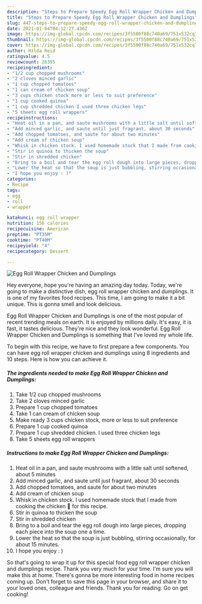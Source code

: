 ```yaml
---
description: "Steps to Prepare Speedy Egg Roll Wrapper Chicken and Dumplings"
title: "Steps to Prepare Speedy Egg Roll Wrapper Chicken and Dumplings"
slug: 447-steps-to-prepare-speedy-egg-roll-wrapper-chicken-and-dumplings
date: 2021-01-04T04:12:27.436Z
image: https://img-global.cpcdn.com/recipes/3f5500f88c740a69/751x532cq70/egg-roll-wrapper-chicken-and-dumplings-recipe-main-photo.jpg
thumbnail: https://img-global.cpcdn.com/recipes/3f5500f88c740a69/751x532cq70/egg-roll-wrapper-chicken-and-dumplings-recipe-main-photo.jpg
cover: https://img-global.cpcdn.com/recipes/3f5500f88c740a69/751x532cq70/egg-roll-wrapper-chicken-and-dumplings-recipe-main-photo.jpg
author: Hilda Reid
ratingvalue: 4.5
reviewcount: 26395
recipeingredient:
- "1/2 cup chopped mushrooms"
- "2 cloves minced garlic"
- "1 cup chopped tomatoes"
- "1 can cream of chicken soup"
- "3 cups chicken stock more or less to suit preference"
- "1 cup cooked quinoa"
- "1 cup shredded chicken I used three chicken legs"
- "5 sheets egg roll wrappers"
recipeinstructions:
- "Heat oil in a pan, and saute mushrooms with a little salt until softened, about 5 minutes"
- "Add minced garlic, and saute until just fragrant, about 30 seconds"
- "Add chopped tomatoes, and saute for about two minutes"
- "Add cream of chicken soup"
- "Whisk in chicken stock. I used homemade stock that I made from cooking the chicken 🐔 for this recipe."
- "Stir in quinoa to thicken the soup"
- "Stir in shredded chicken"
- "Bring to a boil and tear the egg roll dough into large pieces, dropping each piece into the soup one a time."
- "Lower the heat so that the soup is just bubbling, stirring occasionally, for about 15 minutes."
- "I hope you enjoy : )"
categories:
- Recipe
tags:
- egg
- roll
- wrapper

katakunci: egg roll wrapper 
nutrition: 156 calories
recipecuisine: American
preptime: "PT35M"
cooktime: "PT40M"
recipeyield: "4"
recipecategory: Dessert

---
```



![Egg Roll Wrapper Chicken and Dumplings](https://img-global.cpcdn.com/recipes/3f5500f88c740a69/751x532cq70/egg-roll-wrapper-chicken-and-dumplings-recipe-main-photo.jpg)

Hey everyone, hope you're having an amazing day today. Today, we're going to make a distinctive dish, egg roll wrapper chicken and dumplings. It is one of my favorites food recipes. This time, I am going to make it a bit unique. This is gonna smell and look delicious.

Egg Roll Wrapper Chicken and Dumplings is one of the most popular of recent trending meals on earth. It is enjoyed by millions daily. It's easy, it is fast, it tastes delicious. They're nice and they look wonderful. Egg Roll Wrapper Chicken and Dumplings is something that I've loved my whole life.




To begin with this recipe, we have to first prepare a few components. You can have egg roll wrapper chicken and dumplings using 8 ingredients and 10 steps. Here is how you can achieve it.

<!--inarticleads1-->

##### The ingredients needed to make Egg Roll Wrapper Chicken and Dumplings:

1. Take 1/2 cup chopped mushrooms
1. Take 2 cloves minced garlic
1. Prepare 1 cup chopped tomatoes
1. Take 1 can cream of chicken soup
1. Make ready 3 cups chicken stock, more or less to suit preference
1. Prepare 1 cup cooked quinoa
1. Prepare 1 cup shredded chicken. I used three chicken legs
1. Take 5 sheets egg roll wrappers




<!--inarticleads2-->

##### Instructions to make Egg Roll Wrapper Chicken and Dumplings:

1. Heat oil in a pan, and saute mushrooms with a little salt until softened, about 5 minutes
1. Add minced garlic, and saute until just fragrant, about 30 seconds
1. Add chopped tomatoes, and saute for about two minutes
1. Add cream of chicken soup
1. Whisk in chicken stock. I used homemade stock that I made from cooking the chicken 🐔 for this recipe.
1. Stir in quinoa to thicken the soup
1. Stir in shredded chicken
1. Bring to a boil and tear the egg roll dough into large pieces, dropping each piece into the soup one a time.
1. Lower the heat so that the soup is just bubbling, stirring occasionally, for about 15 minutes.
1. I hope you enjoy : )




So that's going to wrap it up for this special food egg roll wrapper chicken and dumplings recipe. Thank you very much for your time. I'm sure you will make this at home. There's gonna be more interesting food in home recipes coming up. Don't forget to save this page in your browser, and share it to your loved ones, colleague and friends. Thank you for reading. Go on get cooking!
